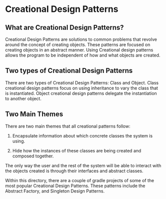 # Creational Design Patterns

## What are Creational Design Patterns?

Creational Design Patterns are solutions to common problems that revolve around the concept of creating objects.
These patterns are focused on creating objects in an abstract manner.
Using Creational design patterns allows the program to be independent of how and what objects are created.

## Two types of Creational Design Patterns

There are two types of Creational Design Patterns: Class and Object.
Class creational design patterns focus on using inheritance to vary the class that is instantiated.
Object creational design patterns delegate the instantiation to another object.

## Two Main Themes

There are two main themes that all creational patterns follow:

1. Encapsulate information about which concrete classes the system is using.

2. Hide how the instances of these classes are being created and composed together.

The only way the user and the rest of the system will be able to interact with the objects created is through their interfaces and abstract classes.


Within this directory, there are a couple of gradle projects of some of the most popular Creational Design Patterns. These patterns include the Abstract Factory, and Singleton Design Patterns.
